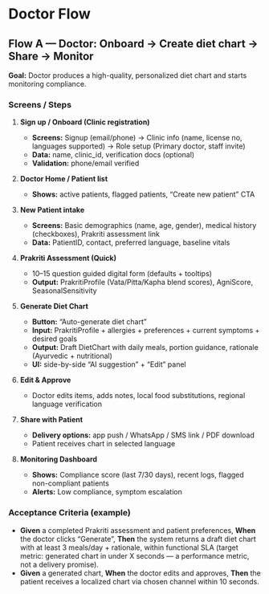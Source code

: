 # Doctor Flow

## Flow A — Doctor: Onboard → Create diet chart → Share → Monitor

**Goal:** Doctor produces a high-quality, personalized diet chart and starts monitoring compliance.

### Screens / Steps

1.  **Sign up / Onboard (Clinic registration)**
    *   **Screens:** Signup (email/phone) → Clinic info (name, license no, languages supported) → Role setup (Primary doctor, staff invite)
    *   **Data:** name, clinic_id, verification docs (optional)
    *   **Validation:** phone/email verified

2.  **Doctor Home / Patient list**
    *   **Shows:** active patients, flagged patients, “Create new patient” CTA

3.  **New Patient intake**
    *   **Screens:** Basic demographics (name, age, gender), medical history (checkboxes), Prakriti assessment link
    *   **Data:** PatientID, contact, preferred language, baseline vitals

4.  **Prakriti Assessment (Quick)**
    *   10–15 question guided digital form (defaults + tooltips)
    *   **Output:** PrakritiProfile (Vata/Pitta/Kapha blend scores), AgniScore, SeasonalSensitivity

5.  **Generate Diet Chart**
    *   **Button:** “Auto-generate diet chart”
    *   **Input:** PrakritiProfile + allergies + preferences + current symptoms + desired goals
    *   **Output:** Draft DietChart with daily meals, portion guidance, rationale (Ayurvedic + nutritional)
    *   **UI:** side-by-side “AI suggestion” + “Edit” panel

6.  **Edit & Approve**
    *   Doctor edits items, adds notes, local food substitutions, regional language verification

7.  **Share with Patient**
    *   **Delivery options:** app push / WhatsApp / SMS link / PDF download
    *   Patient receives chart in selected language

8.  **Monitoring Dashboard**
    *   **Shows:** Compliance score (last 7/30 days), recent logs, flagged non-compliant patients
    *   **Alerts:** Low compliance, symptom escalation

### Acceptance Criteria (example)

*   **Given** a completed Prakriti assessment and patient preferences, **When** the doctor clicks “Generate”, **Then** the system returns a draft diet chart with at least 3 meals/day + rationale, within functional SLA (target metric: generated chart in under X seconds — a performance metric, not a delivery promise).
*   **Given** a generated chart, **When** the doctor edits and approves, **Then** the patient receives a localized chart via chosen channel within 10 seconds.
